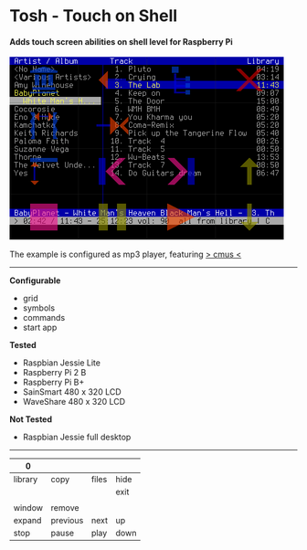 # **Tosh** - Touch on Shell

#### **Adds touch screen abilities on shell level for Raspberry Pi**

![tosh with cmus](https://github.com/qrti/tosh/blob/master/images/screen.png)

The example is configured as mp3 player, featuring [> cmus <](https://cmus.github.io/)

----------

**Configurable**

 - grid
 - symbols
 - commands
 - start app

**Tested**

 - Raspbian Jessie Lite
 - Raspberry Pi 2 B
 - Raspberry Pi B+
 - SainSmart 480 x 320 LCD
 - WaveShare 480 x 320 LCD

**Not Tested**

- Raspbian Jessie full desktop


----------

| 0  |   |   |   |
|---|---|---|---|
| library | copy     | files | hide  | 
|         |          |       | exit  | 
|         |          |       |       |
| window  | remove   |       |       |
| expand  | previous | next  | up    |
| stop    | pause    | play  | down  |
